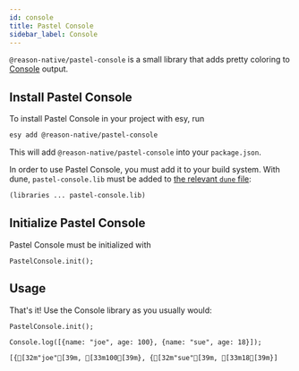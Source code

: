 ```yaml
---
id: console
title: Pastel Console
sidebar_label: Console
---
```


`@reason-native/pastel-console` is a small library that adds pretty coloring to [Console](../console) output.

## Install Pastel Console

To install Pastel Console in your project with esy, run
```sh
esy add @reason-native/pastel-console
```

This will add `@reason-native/pastel-console` into your `package.json`.

In order to use Pastel Console, you must add it to your build system. With dune, `pastel-console.lib` must be added to [the relevant `dune` file](https://jbuilder.readthedocs.io/en/latest/dune-files.html#library-dependencies):

```lisp
(libraries ... pastel-console.lib)
```

## Initialize Pastel Console

Pastel Console must be initialized with
```re
PastelConsole.init();
```

## Usage

That's it! Use the Console library as you usually would:

```re
PastelConsole.init();

Console.log([{name: "joe", age: 100}, {name: "sue", age: 18}]);
```
```sh-stacked
[{[32m"joe"[39m, [33m100[39m}, {[32m"sue"[39m, [33m18[39m}]
```
